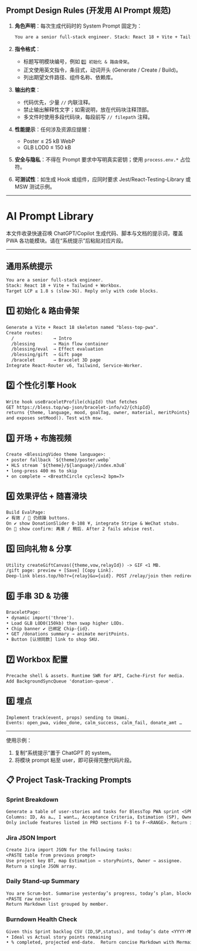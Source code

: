 ## Prompt Design Rules (开发用 AI Prompt 规范)

1. **角色声明**：每次生成代码时的 System Prompt 固定为：
   ```txt
   You are a senior full-stack engineer. Stack: React 18 + Vite + Tailwind + Workbox. Target LCP ≤ 1.8 s on slow-3G. Reply ONLY with code blocks and concise comments.
   ```

2. **指令格式**：
   - 标题写明模块编号，例如 `1️⃣ 初始化 & 路由骨架`。
   - 正文使用英文指令，条目式，动词开头 (Generate / Create / Build)。
   - 列出期望文件路径、组件名称、依赖库。

3. **输出约束**：
   - 代码优先，少量 `//` 内联注释。
   - 禁止输出解释性文字；如需说明，放在代码块注释顶部。
   - 多文件时使用多段代码块，每段前写 `// filepath` 注释。

4. **性能提示**：任何涉及资源应提醒：
   - Poster ≤ 25 kB WebP
   - GLB LOD0 ≤ 150 kB

5. **安全与隐私**：不得在 Prompt 要求中写明真实密钥；使用 `process.env.*` 占位符。

6. **可测试性**：如生成 Hook 或组件，应同时要求 Jest/React-Testing-Library 或 MSW 测试示例。

---

# AI Prompt Library

本文件收录快速召唤 ChatGPT/Copilot 生成代码、脚本与文档的提示词，覆盖 PWA 各功能模块。请在“系统提示”后粘贴对应片段。

---

## 通用系统提示
```txt
You are a senior full-stack engineer.
Stack: React 18 + Vite + Tailwind + Workbox.
Target LCP ≤ 1.8 s (slow-3G). Reply only with code blocks.
```

## 1️⃣ 初始化 & 路由骨架
```txt
Generate a Vite + React 18 skeleton named "bless-top-pwa".
Create routes:
  /               → Intro
  /blessing       → Main flow container
  /blessing/eval  → Effect evaluation
  /blessing/gift  → Gift page
  /bracelet       → Bracelet 3D page
Integrate React-Router v6, Tailwind, Service-Worker.
```

## 2️⃣ 个性化引擎 Hook
```txt
Write hook useBraceletProfile(chipId) that fetches
GET https://bless.top/wp-json/bracelet-info/v2/{chipId}
returns {theme, language, mood, goalTag, owner, material, meritPoints}
and exposes setMood(). Test with msw.
```

## 3️⃣ 开场 + 布施视频
```txt
Create <BlessingVideo theme language>:
• poster fallback `${theme}/poster.webp`
• HLS stream `${theme}/${language}/index.m3u8`
• long-press 400 ms to skip
• on complete → <BreathCircle cycles=2 bpm=7>
```

## 4️⃣ 效果评估 + 随喜滑块
```txt
Build EvalPage:
✔️ 有效 / 🔄 仍烦躁 buttons.
On ✔️ show DonationSlider 0-108 ¥, integrate Stripe & WeChat stubs.
On 🔄 show confirm: 再来 / 稍后. After 2 fails advise rest.
```

## 5️⃣ 回向礼物 & 分享
```txt
Utility createGiftCanvas({theme,vow,relayId}) -> GIF <1 MB.
/gift page: preview + [Save] [Copy Link].
Deep-link bless.top/hb?r={relay}&u={uid}. POST /relay/join then redirect.
```

## 6️⃣ 手串 3D & 功德
```txt
BraceletPage:
• dynamic import('three').
• Load GLB LOD0(150kb) then swap higher LODs.
• Chip banner ✔️ 已绑定 Chip-{id}.
• GET /donations summary → animate meritPoints.
• Button [认领同款] link to shop SKU.
```

## 7️⃣ Workbox 配置
```txt
Precache shell & assets. Runtime SWR for API, Cache-First for media.
Add BackgroundSyncQueue 'donation-queue'.
```

## 8️⃣ 埋点
```txt
Implement track(event, props) sending to Umami.
Events: open_pwa, video_done, calm_success, calm_fail, donate_amt …
```

---
使用示例：
1. 复制“系统提示”置于 ChatGPT 的 system。  
2. 将模块 prompt 粘至 user，即可获得完整代码片段。 

## 📋 Project Task-Tracking Prompts

### Sprint Breakdown
```txt
Generate a table of user-stories and tasks for BlessTop PWA sprint <SPRINT-NO> (2 weeks). 
Columns: ID, As a…, I want…, Acceptance Criteria, Estimation (SP), Owner(placeholder).
Only include features listed in PRD sections F-1 to F-<RANGE>. Return in GitHub-Markdown table.
```

### Jira JSON Import
```txt
Create Jira import JSON for the following tasks:
<PASTE table from previous prompt>
Use project key BT, map Estimation → storyPoints, Owner → assignee.
Return a single JSON array.
```

### Daily Stand-up Summary
```txt
You are Scrum-bot. Summarise yesterday’s progress, today’s plan, blockers for each team member from the following raw notes:
<PASTE raw notes>
Return Markdown list grouped by member.
```

### Burndown Health Check
```txt
Given this Sprint backlog CSV (ID,SP,status), and today’s date <YYYY-MM-DD>, plot a burndown metrics summary: 
• Ideal vs Actual story points remaining
• % completed, projected end-date.  Return concise Markdown with Mermaid chart.
``` 